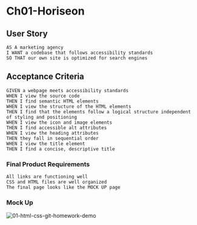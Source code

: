 # Ch01-Horiseon

## User Story
```
AS A marketing agency
I WANT a codebase that follows accessibility standards
SO THAT our own site is optimized for search engines
```
## Acceptance Criteria
```
GIVEN a webpage meets accessibility standards
WHEN I view the source code
THEN I find semantic HTML elements
WHEN I view the structure of the HTML elements
THEN I find that the elements follow a logical structure independent of styling and positioning
WHEN I view the icon and image elements
THEN I find accessible alt attributes
WHEN I view the heading attributes
THEN they fall in sequential order
WHEN I view the title element
THEN I find a concise, descriptive title
```
### Final Product Requirements
```
All links are functioning well
CSS and HTML files are well organized
The final page looks like the MOCK UP page
```

### Mock Up 
![01-html-css-git-homework-demo](https://user-images.githubusercontent.com/108949883/185274954-98638c8f-fa08-463a-9107-9fcc9b4c6519.png)
